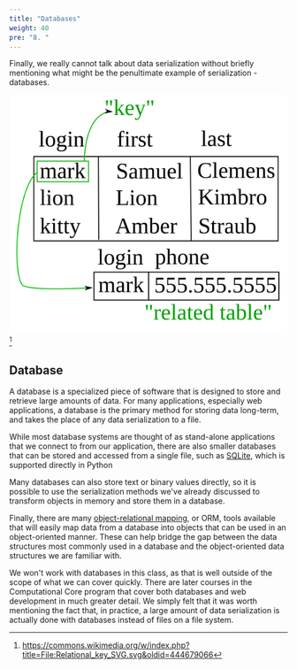 ```yaml
---
title: "Databases"
weight: 40
pre: "8. "
---
```


Finally, we really cannot talk about data serialization without briefly mentioning what might be the penultimate example of serialization - databases.

![Database](/images/19/db.svg)[^1]
[^1]: https://commons.wikimedia.org/w/index.php?title=File:Relational_key_SVG.svg&oldid=444679066

## Database

A database is a specialized piece of software that is designed to store and retrieve large amounts of data. For many applications, especially web applications, a database is the primary method for storing data long-term, and takes the place of any data serialization to a file.

While most database systems are thought of as stand-alone applications that we connect to from our application, there are also smaller databases that can be stored and accessed from a single file, such as [SQLite](https://www.sqlite.org/index.html), which is supported directly in Python

Many databases can also store text or binary values directly, so it is possible to use the serialization methods we've already discussed to transform objects in memory and store them in a database. 

Finally, there are many [object-relational mapping](https://en.wikipedia.org/wiki/Object%E2%80%93relational_mapping), or ORM, tools available that will easily map data from a database into objects that can be used in an object-oriented manner. These can help bridge the gap between the data structures most commonly used in a database and the object-oriented data structures we are familiar with.

We won't work with databases in this class, as that is well outside of the scope of what we can cover quickly. There are later courses in the Computational Core program that cover both databases and web development in much greater detail. We simply felt that it was worth mentioning the fact that, in practice, a large amount of data serialization is actually done with databases instead of files on a file system. 
